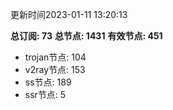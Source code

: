 更新时间2023-01-11 13:20:13

**总订阅: 73**
**总节点: 1431**
**有效节点: 451**
- trojan节点: 104
- v2ray节点: 153
- ss节点: 189
- ssr节点: 5
